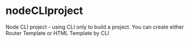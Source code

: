 # nodeCLIproject
Node CLI project - using CLI only to build a project. 
You can create either Router Template or HTML Template by CLI
